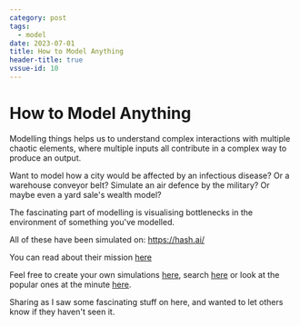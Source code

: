 ```yaml
---
category: post
tags:
  - model
date: 2023-07-01
title: How to Model Anything
header-title: true
vssue-id: 10
---
```


# How to Model Anything

Modelling things helps us to understand complex interactions with multiple chaotic elements, where multiple inputs all contribute in a complex way to produce an output.

Want to model how a city would be affected by an infectious disease? Or a warehouse conveyor belt? Simulate an air defence by the military? Or maybe even a yard sale's wealth model?

The fascinating part of modelling is visualising bottlenecks in the environment of something you've modelled.

All of these have been simulated on: https://hash.ai/

You can read about their mission [here](https://hash.ai/about/mission)

Feel free to create your own simulations [here](https://core.hash.ai/@hash/wildfires-regrowth/9.3.3), search [here](https://hash.ai/index) or look at the popular ones at the minute [here](https://hash.ai/models?sort=popularity).

Sharing as I saw some fascinating stuff on here, and wanted to let others know if they haven't seen it.
